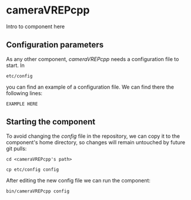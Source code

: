 # cameraVREPcpp
Intro to component here


## Configuration parameters
As any other component, *cameraVREPcpp* needs a configuration file to start. In
```
etc/config
```
you can find an example of a configuration file. We can find there the following lines:
```
EXAMPLE HERE
```

## Starting the component
To avoid changing the *config* file in the repository, we can copy it to the component's home directory, so changes will remain untouched by future git pulls:

```
cd <cameraVREPcpp's path> 
```
```
cp etc/config config
```

After editing the new config file we can run the component:

```
bin/cameraVREPcpp config
```
